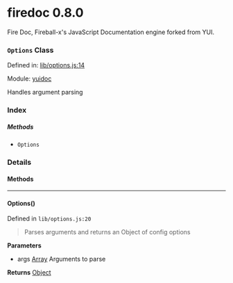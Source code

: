 
# firedoc 0.8.0

Fire Doc, Fireball-x&#x27;s JavaScript Documentation engine forked from YUI.

### `Options` Class


Defined in: [lib/options.js:14](../files/lib/options.js.js)

Module: [yuidoc](../modules/yuidoc.md)




Handles argument parsing

### Index



##### Methods

  - `Options`





### Details




<!-- Method Block -->
#### Methods


--------------------------
#### Options() 

Defined in `lib/options.js:20`



> Parses arguments and returns an Object of config options

**Parameters**
- args <a href="https://developer.mozilla.org/en/JavaScript/Reference/Global_Objects/Array" class="crosslink external" target="_blank">Array</a> Arguments to parse

**Returns**
<a href="https://developer.mozilla.org/en/JavaScript/Reference/Global_Objects/Object" class="crosslink external" target="_blank">Object</a> 



